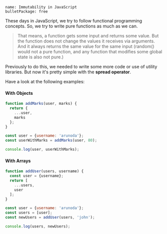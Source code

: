 ```
name: Immutability in JavaScript
bulletPackage: free
```

These days in JavaScript, we try to follow functional programming concepts. So, we try to write pure functions as much as we can.

> That means, a function gets some input and returns some value. But the function does not change the values it receives via arguments. And it always returns the same value for the same input (random() would not a pure function, and any function that modifies some global state is also not pure.)

Previously to do this, we needed to write some more code or use of utility libraries. But now it's pretty simple with the **spread operator**.

Have a look at the following examples:

#### With Objects
~~~js
function addMarks(user, marks) {
  return {
    ...user,
    marks
  };
}

const user = {username: 'arunoda'};
const userWithMarks = addMarks(user, 80);

console.log(user, userWithMarks);
~~~

#### With Arrays
~~~js
function addUser(users, username) {
  const user = {username};
  return [
    ...users,
    user
  ];
}

const user = {username: 'arunoda'};
const users = [user];
const newUsers = addUser(users, 'john');

console.log(users, newUsers);
~~~
